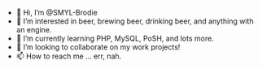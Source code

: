 - 👋 Hi, I’m @SMYL-Brodie
- 👀 I’m interested in beer, brewing beer, drinking beer, and anything with an engine.
- 🌱 I’m currently learning PHP, MySQL, PoSH, and lots more.
- 💞️ I’m looking to collaborate on my work projects!
- 📫 How to reach me ... err, nah.

<!---
SMYL-Brodie/SMYL-Brodie is a ✨ special ✨ repository because its `README.md` (this file) appears on your GitHub profile.
You can click the Preview link to take a look at your changes.
--->
